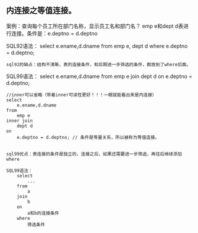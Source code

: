 ## 内连接之等值连接。

案例：查询每个员工所在部门名称，显示员工名和部门名？
emp e和dept d表进行连接。条件是：e.deptno = d.deptno

SQL92语法：
	select 
		e.ename,d.dname
	from
		emp e, dept d
	where
		e.deptno = d.deptno;
	
	sql92的缺点：结构不清晰，表的连接条件，和后期进一步筛选的条件，都放到了where后面。

SQL99语法：
	select 
		e.ename,d.dname
	from
		emp e
	join
		dept d
	on
		e.deptno = d.deptno;
	

	//inner可以省略（带着inner可读性更好！！！一眼就能看出来是内连接）
	select 
		e.ename,d.dname
	from
		emp e
	inner join
		dept d
	on
		e.deptno = d.deptno; // 条件是等量关系，所以被称为等值连接。

	
	sql99优点：表连接的条件是独立的，连接之后，如果还需要进一步筛选，再往后继续添加where

	SQL99语法：
		select 
			...
		from
			a
		join
			b
		on
			a和b的连接条件
		where
			筛选条件
